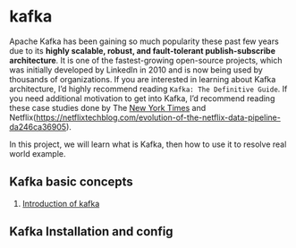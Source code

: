 # kafka

Apache Kafka has been gaining so much popularity these past few years due to its **highly scalable, robust, and fault-tolerant publish-subscribe architecture**. It is one of the fastest-growing open-source projects, which was initially developed by LinkedIn in 2010 and is now being used by thousands of organizations. If you are interested in learning about Kafka architecture, I’d highly recommend reading `Kafka: The Definitive Guide`. If you need additional motivation to get into Kafka, I’d recommend reading these case studies done by The [New York Times](https://www.confluent.io/blog/publishing-apache-kafka-new-york-times/) and Netflix(https://netflixtechblog.com/evolution-of-the-netflix-data-pipeline-da246ca36905).

In this project, we will learn what is Kafka, then how to use it to resolve real world example.


## Kafka basic concepts

1. [Introduction of kafka](docs/01.Introduction.md)


## Kafka Installation and config

